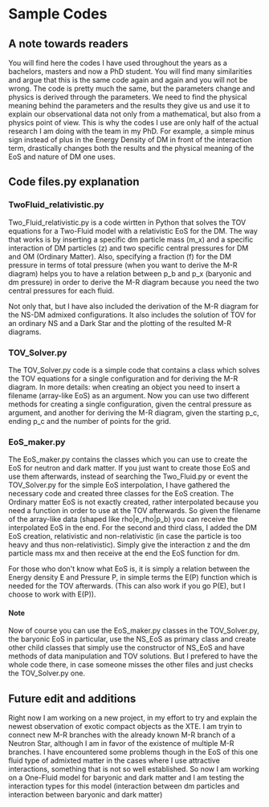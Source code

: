 # Sample Codes
## A note towards readers

You will find here the codes I have used throughout the years as a bachelors, masters and now a PhD student. You will find many similarities and argue that this is the same code again and again and you will not be wrong. The code is pretty much the same, but the parameters change and physics is derived through the parameters. We need to find the physical meaning behind the parameters and the results they give us and use it to explain our observational data not only from a mathematical, but also from a physics point of view. This is why the codes I use are only half of the actual research I am doing with the team in my PhD. For example, a simple minus sign instead of plus in the Energy Density of DM in front of the interaction term, drastically changes both the results and the physical meaning of the EoS and nature of DM one uses.

## Code files.py explanation
### TwoFluid_relativistic.py
Two_Fluid_relativistic.py is a code wirtten in Python that solves the TOV equations for a Two-Fluid model with a relativistic EoS for the DM. The way that works is by inserting a specific dm particle mass (m_x) and a specific interaction of DM particles (z) and two specific central pressures for DM and OM (Ordinary Matter). Also, specifying a fraction (f) for the DM pressure in terms of total pressure (when you want to derive the M-R diagram) helps you to have a relation between p_b and p_x (baryonic and dm pressure) in order to derive the M-R diagram because you need the two central pressures for each fluid.

Not only that, but I have also included the derivation of the M-R diagram for the NS-DM admixed configurations. It also includes the solution of TOV for an ordinary NS and a Dark Star and the plotting of the resulted M-R diagrams.

### TOV_Solver.py
The TOV_Solver.py code is a simple code that contains a class which solves the TOV equations for a single configuration and for deriving the M-R diagram. In more details: when creating an object you need to insert a filename (array-like EoS) as an argument. Now you can use two different methods for creating a single configuration, given the central pressure as argument, and another for deriving the M-R diagram, given the starting p_c, ending p_c and the number of points for the grid.


### EoS_maker.py
The EoS_maker.py contains the classes which you can use to create the EoS for neutron and dark matter. If you just want to create those EoS and use them afterwards, instead of searching the Two_Fluid.py or event the TOV_Solver.py for the simple EoS interpolation, I have gathered the necessary code and created three classes for the EoS creation. The Ordinary matter EoS is not exactly created, rather interpolated because you need a function in order to use at the TOV afterwards. So given the filename of the array-like data (shaped like rho|e_rho|p_b) you can receive the interpolated EoS in the end. For the second and third class, I added the DM EoS creation, relativistic and non-relativistic (in case the particle is too heavy and thus non-relativistic). Simply give the interaction z and the dm particle mass mx and then receive at the end the EoS function for dm.

For those who don't know what EoS is, it is simply a relation between the Energy density E and Pressure P, in simple terms the E(P) function which is needed for the TOV afterwards. (This can also work if you go P(E), but I choose to work with E(P)).

#### Note
Now of course you can use the EoS_maker.py classes in the TOV_Solver.py, the baryonic EoS in particular, use the NS_EoS as primary class and create other child classes that simply use the constructor of NS_EoS and have methods of data manipulation and TOV solutions. But I prefered to have the whole code there, in case someone misses the other files and just checks the TOV_Solver.py one. 

## Future edit and additions

Right now I am working on a new project, in my effort to try and explain the newest observation of exotic compact objects as the XTE. I am tryin to connect new M-R branches with the already known M-R branch of a Neutron Star, although I am in favor of the existence of multiple M-R branches. I have encountered some problems though in the EoS of this one fluid type of admixted matter in the cases where I use attractive interactions, something that is not so well established. So now I am working on a One-Fluid model for baryonic and dark matter and I am testing the interaction types for this model (interaction between dm particles and interaction between baryonic and dark matter)
